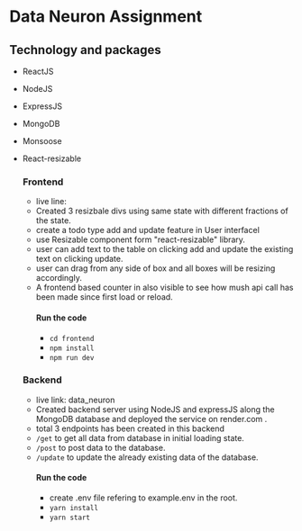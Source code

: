 # Data Neuron Assignment 

## Technology and packages
- ReactJS
- NodeJS
- ExpressJS
- MongoDB
- Monsoose
- React-resizable

  ### Frontend
  - live line:
  * Created 3 resizbale divs using same state with different fractions of the state.
  * create a todo type add and update feature in User interfacel
  * use Resizable component form "react-resizable" library.
  * user can add text to the table on clicking add and update the existing text on clicking update.
  * user can drag from any side of box and all boxes will be resizing accordingly.
  * A frontend based counter in also visible to see how mush api call has been made since first load or reload.
    #### Run the code
    * ```cd frontend```
    * ```npm install```
    * ```npm run dev```
 
  ### Backend
  - live link: data_neuron
  * Created backend server using NodeJS and expressJS along the MongoDB database and deployed the service on render.com .
  * total 3 endpoints has been created in this backend
  * ```/get``` to get all data from database in initial loading state.
  * ```/post``` to post data to the database.
  * ```/update``` to update the already existing data of the database.
    #### Run the code
    * create .env file refering to example.env in the root.
    * ```yarn install```
    * ```yarn start```

    
  
  



